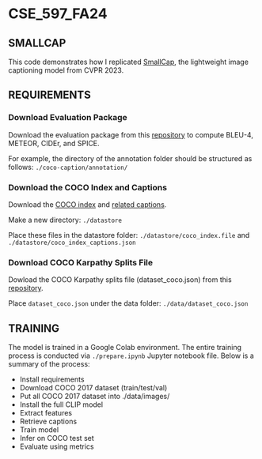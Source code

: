 # CSE_597_FA24

## SMALLCAP

This code demonstrates how I replicated [SmallCap](https://openaccess.thecvf.com/content/CVPR2023/papers/Ramos_SmallCap_Lightweight_Image_Captioning_Prompted_With_Retrieval_Augmentation_CVPR_2023_paper.pdf), the lightweight image captioning model from CVPR 2023.

## REQUIREMENTS
### Download Evaluation Package
Download the evaluation package from this [repository](https://github.com/daqingliu/coco-caption.git) to compute BLEU-4, METEOR, CIDEr, and SPICE. 

For example, the directory of the annotation folder should be structured as follows: `./coco-caption/annotation/`


### Download the COCO Index and Captions
Download the [COCO index](https://drive.google.com/file/d/1ZP5I-xbjaNU7cU48C_ctHd95SaA0jBHe/view?usp=sharing) and [related captions](https://drive.google.com/file/d/1BT0Qc6g40fvtnJ_yY0aipfCuCMgu5qaR/view?usp=sharing). 

Make a new directory: `./datastore`

Place these files in the datastore folder: `./datastore/coco_index.file` and `./datastore/coco_index_captions.json`


### Download COCO Karpathy Splits File
Dowload the COCO Karpathy splits file (dataset_coco.json) from this [repository](https://www.kaggle.com/datasets/shtvkumar/karpathy-splits).

Place `dataset_coco.json` under the data folder: `./data/dataset_coco.json`


## TRAINING
The model is trained in a Google Colab environment. The entire training process is conducted via `./prepare.ipynb` Jupyter notebook file. Below is a summary of the process:
- Install requirements
- Download COCO 2017 dataset (train/test/val)
- Put all COCO 2017 dataset into ./data/images/
- Install the full CLIP model
- Extract features
- Retrieve captions
- Train model
- Infer on COCO test set
- Evaluate using metrics







